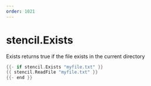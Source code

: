 ```yaml
---
order: 1021
---
```


<!-- Generated by tools/docgen. DO NOT EDIT. -->

# stencil.Exists

Exists returns true if the file exists in the current directory

```go
{{- if stencil.Exists "myfile.txt" }}
{{ stencil.ReadFile "myfile.txt" }}
{{- end }}
```
